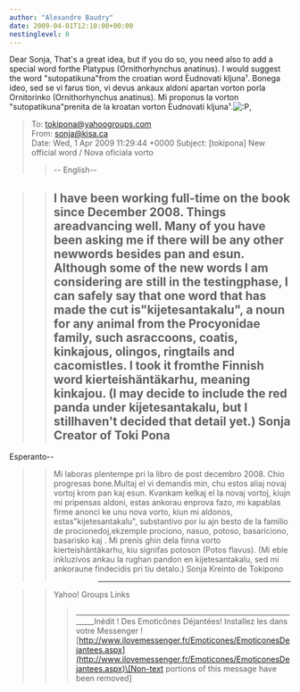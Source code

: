 ```yaml
---
author: "Alexandre Baudry"
date: 2009-04-01T12:10:00+00:00
nestinglevel: 0
---
```

Dear Sonja, That's a great idea, but if you do so, you need also to add a special word forthe Platypus (Ornithorhynchus anatinus). I would suggest the word "sutopatikuna"from the croatian word Èudnovati kljuna¹. Bonega ideo, sed se vi farus tion, vi devus ankaux aldoni apartan vorton porla Ornitorinko (Ornithorhynchus anatinus). Mi proponus la vorton "sutopatikuna"prenita de la kroatan vorton Èudnovati kljuna¹.![:P](images/smilies/icon_razz.gif "Razz"),
> To: [tokipona@yahoogroups.com](mailto://tokipona@yahoogroups.com)\
> From: [sonja@kisa.ca](mailto://sonja@kisa.ca)\
> Date: Wed, 1 Apr 2009 11:29:44 +0000
> Subject: \[tokipona\] New official word / Nova oficiala vorto
>> --
English--

>> I have been working full-time on the book since December 2008. Things areadvancing well. Many of you have been asking me if there will be any other newwords besides pan and esun.
>> Although some of the new words I am considering are still in the testingphase, I can safely say that one word that has made the cut is"kijetesantakalu", a noun for any animal from the Procyonidae family, such asraccoons, coatis, kinkajous, olingos, ringtails and cacomistles. I took it fromthe Finnish word kierteishäntäkarhu, meaning kinkajou.
>> (I may decide to include the red panda under kijetesantakalu, but I stillhaven't decided that detail yet.)
>> Sonja
> Creator of Toki Pona
>> --
Esperanto--

>> Mi laboras plentempe pri la libro de post decembro 2008. Chio progresas bone.Multaj el vi demandis min, chu estos aliaj novaj vortoj krom pan kaj esun.
>> Kvankam kelkaj el la novaj vortoj, kiujn mi pripensas aldoni, estas ankorau enprova fazo, mi kapablas firme anonci ke unu nova vorto, kiun mi aldonos, estas"kijetesantakalu", substantivo por iu ajn besto de la familio de procionedoj,ekzemple prociono, nasuo, potoso, basariciono, basarisko kaj . Mi prenis ghin dela finna vorto kierteishäntäkarhu, kiu signifas potoson (Potos flavus).
>> (Mi eble inkluzivos ankau la rughan pandon en kijetesantakalu, sed mi ankoraune findecidis pri tiu detalo.)
>> Sonja
> Kreinto de Tokipono
>>>> ------------------------------------

>> Yahoo! Groups Links
>>>\_\_\_\_\_\_\_\_\_\_\_\_\_\_\_\_\_\_\_\_\_\_\_\_\_\_\_\_\_\_\_\_\_\_\_\_\_\_\_\_\_\_\_\_\_\_\_\_\_\_\_\_\_\_\_\_\_\_\_\_\_\_\_\_\_Inédit ! Des Emoticônes Déjantées! Installez les dans votre Messenger ![http://www.ilovemessenger.fr/Emoticones/EmoticonesDejantees.aspx](http://www.ilovemessenger.fr/Emoticones/EmoticonesDejantees.aspx)\[Non-text portions of this message have been removed\]